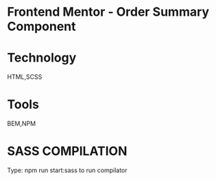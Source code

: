 # Frontend Mentor - Order Summary Component

# Technology

HTML,SCSS

# Tools

BEM,NPM

# SASS COMPILATION

Type: npm run start:sass to run compilator

